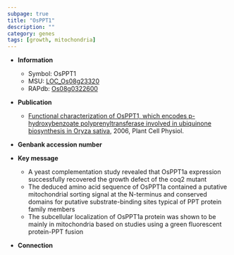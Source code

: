 ```yaml
---
subpage: true
title: "OsPPT1"
description: ""
category: genes
tags: [growth, mitochondria]
---
```


* **Information**  
    + Symbol: OsPPT1  
    + MSU: [LOC_Os08g23320](http://rice.plantbiology.msu.edu/cgi-bin/ORF_infopage.cgi?orf=LOC_Os08g23320)  
    + RAPdb: [Os08g0322600](http://rapdb.dna.affrc.go.jp/viewer/gbrowse_details/irgsp1?name=Os08g0322600)  

* **Publication**  
    + [Functional characterization of OsPPT1, which encodes p-hydroxybenzoate polyprenyltransferase involved in ubiquinone biosynthesis in Oryza sativa](http://www.ncbi.nlm.nih.gov/pubmed?term=Functional+characterization+of+OsPPT1,+which+encodes+p-hydroxybenzoate+polyprenyltransferase+involved+in+ubiquinone+biosynthesis+in+Oryza+sativa%5BTitle%5D), 2006, Plant Cell Physiol.

* **Genbank accession number**  

* **Key message**  
    + A yeast complementation study revealed that OsPPT1a expression successfully recovered the growth defect of the coq2 mutant
    + The deduced amino acid sequence of OsPPT1a contained a putative mitochondrial sorting signal at the N-terminus and conserved domains for putative substrate-binding sites typical of PPT protein family members
    + The subcellular localization of OsPPT1a protein was shown to be mainly in mitochondria based on studies using a green fluorescent protein-PPT fusion

* **Connection**  



